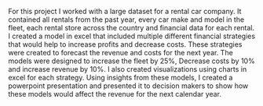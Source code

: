 
For this project I worked with a large dataset for a rental car company. It contained all rentals from the past year, every car make and model in the fleet, each rental store across the country and financial data for each rental.  I created a model in excel that included multiple different financial strategies that would help to increase profits and decrease costs. These strategies were created to forecast the revenue and costs for the next year. The models were designed to increase the fleet by 25%, Decrease costs by 10% and increase revenue by 10%. I also created visualizations using charts in excel for each strategy. Using insights from these models, I created a powerpoint presentation and presented it to decision makers to show how these models would affect the revenue for the next calendar year. 

